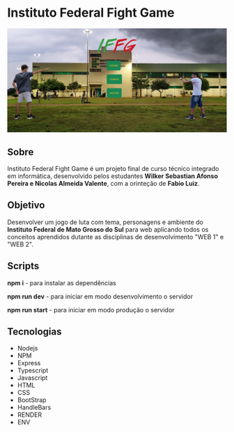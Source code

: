 # Instituto Federal Fight Game

<img src="./img/prints/inicial.png">

## Sobre

Instituto Federal Fight Game é um projeto final de curso técnico integrado em informática, desenvolvido pelos estudantes 
__Wilker Sebastian Afonso Pereira e Nicolas Almeida Valente__, com a orinteção de __Fabio Luiz__.

## Objetivo

Desenvolver um jogo de luta com tema, personagens e ambiente do __Instituto Federal de Mato Grosso do Sul__ para web aplicando todos os conceitos aprendidos dutante as disciplinas de desenvolvimento "WEB 1" e "WEB 2".

## Scripts

**npm i** - para instalar as dependências

**npm run dev** - para iniciar em modo desenvolvimento o servidor

**npm run start** - para iniciar em modo produção o servidor

## Tecnologias

- Nodejs
- NPM
- Express
- Typescript
- Javascript
- HTML
- CSS 
- BootStrap
- HandleBars
- RENDER
- ENV